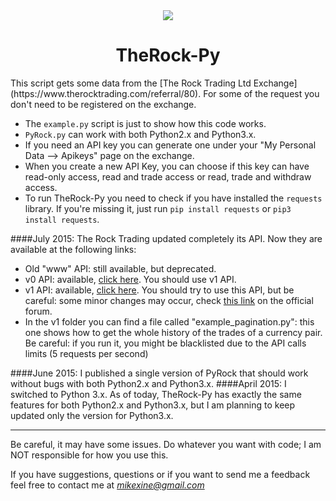 <div align="center">
<img src="https://dl.dropboxusercontent.com/u/75692343/TheRock_default.png">
<h1>TheRock-Py</h1>
</div>
This script gets some data from the [The Rock Trading Ltd Exchange](https://www.therocktrading.com/referral/80). For some of the request you don't need to be registered on the exchange. 

- The `example.py` script is just to show how this code works. 
- `PyRock.py` can work with both Python2.x and Python3.x.
- If you need an API key you can generate one under your "My Personal Data --> Apikeys" page on the exchange. 
- When you create a new API Key, you can choose if this key can have read-only access, read and trade access or read, trade and withdraw access. 
- To run TheRock-Py you need to check if you have installed the `requests` library. If you're missing it, just run `pip install requests` or `pip3 install requests`.

####July 2015:
The Rock Trading updated completely its API. Now they are available at the following links: 
- Old "www" API: still available, but deprecated.
- v0 API: available, [click here](api.therocktrading.com/doc/v0/). You should use v1 API.
- v1 API: available, [click here](api.therocktrading.com/doc/v1/). You should try to use this API, but be careful: some minor changes may occur, check [this link](https://www.therocktrading.com/en/topics/working-on-new-api) on the official forum. 
- In the v1 folder you can find a file called "example_pagination.py": this one shows how to get the whole history of the trades of a currency pair. Be careful: if you run it, you might be blacklisted due to the API calls limits (5 requests per second)

####June 2015:
I published a single version of PyRock that should work without bugs with both Python2.x and Python3.x. 
####April 2015:
I switched to Python 3.x. As of today, TheRock-Py has exactly the same features for both Python2.x and Python3.x, but I am planning to keep updated only the version for Python3.x. 

--------
Be careful, it may have some issues. Do whatever you want with code; I am NOT responsible for how you use this.

If you have suggestions, questions or if you want to send me a feedback feel free to contact me at *[mikexine@gmail.com](mailto:mikexine@gmail.com)*
